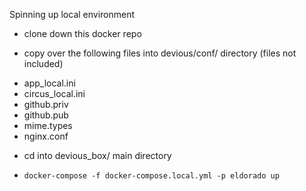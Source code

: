 Spinning up local environment

* clone down this docker repo

* copy over the following files into devious/conf/ directory (files not included)
- app_local.ini
- circus_local.ini
- github.priv
- github.pub
- mime.types
- nginx.conf

* cd into devious_box/ main directory

* ```docker-compose -f docker-compose.local.yml -p eldorado up```
